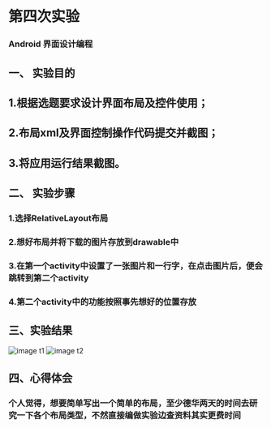 # 第四次实验
### Android 界面设计编程
## 一、 实验目的
## 1.根据选题要求设计界面布局及控件使用；
## 2.布局xml及界面控制操作代码提交并截图；
## 3.将应用运行结果截图。
## 二、 实验步骤
### 1.选择RelativeLayout布局
### 2.想好布局并将下载的图片存放到drawable中
### 3.在第一个activity中设置了一张图片和一行字，在点击图片后，便会跳转到第二个activity
### 4.第二个activity中的功能按照事先想好的位置存放
## 三、实验结果
![image t1](https://github.com/chenzhiH/android-labs-2018/blob/master/soft1614080902122/%E5%AE%9E%E9%AA%8C%E5%9B%9B%E6%88%AA%E5%9B%BE2.png)
![image t2](https://github.com/chenzhiH/android-labs-2018/blob/master/soft1614080902122/Q%24M4WVFP6OH%5D%25_TZQTSK~AL.png)
## 四、心得体会
### 个人觉得，想要简单写出一个简单的布局，至少德华两天的时间去研究一下各个布局类型，不然直接编做实验边查资料其实更费时间

